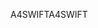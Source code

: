 <span data-ttu-id="3b482-101">A4SWIFT</span><span class="sxs-lookup"><span data-stu-id="3b482-101">A4SWIFT</span></span>